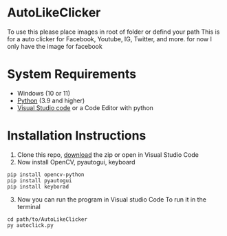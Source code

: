 # AutoLikeClicker
To use this please place images in root of folder or defind your path
This is for a auto clicker for Facebook, Youtube, IG, Twitter, and more.
for now I only have the image for facebook

# System Requirements
* Windows (10 or 11)
* [Python](https://www.python.org/downloads/) (3.9 and higher)
* [Visual Studio code](https://code.visualstudio.com/download) or a Code Editor with python

# Installation Instructions
1. Clone this repo, [download](https://github.com/robbiestokes21/AutoLikeClicker/archive/refs/heads/main.zip) the zip or open in Visual Studio Code
2. Now install OpenCV, pyautogui, keyboard
```
pip install opencv-python
pip install pyautogui
pip install keyborad

```
3. Now you can run the program in Visual studio Code
To run it in the terminal
```
cd path/to/AutoLikeClicker
py autoclick.py
```
